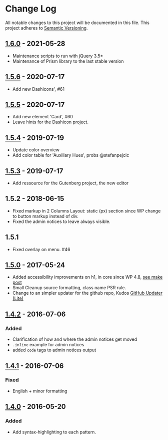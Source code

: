 # Change Log
All notable changes to this project will be documented in this file. This project adheres to [Semantic Versioning](http://semver.org/).

## [1.6.0](https://github.com/bueltge/wordpress-admin-style/compare/1.5.6...1.6.0) - 2021-05-28
* Maintenance scripts to run with jQuery 3.5*
* Maintenance of Prism library to the last stable version

## [1.5.6](https://github.com/bueltge/wordpress-admin-style/compare/1.5.5...1.5.6) - 2020-07-17
* Add new Dashicons', #61

## [1.5.5](https://github.com/bueltge/wordpress-admin-style/compare/1.5.4...1.5.5) - 2020-07-17
* Add new element 'Card', #60
* Leave hints for the Dashicon project.

## [1.5.4](https://github.com/bueltge/wordpress-admin-style/compare/1.5.3...1.5.4) - 2019-07-19
* Update color overview
* Add color table for 'Auxiliary Hues', probs @stefanpejcic

## [1.5.3](https://github.com/bueltge/wordpress-admin-style/compare/1.5.2...1.5.3) - 2019-07-17
* Add ressource for the Gutenberg project, the new editor

## 1.5.2 - 2018-06-15
* Fixed markup in 2 Columns Layout: static (px) section since WP change to button markup instead of div.
* Fixed the admin notices to leave always visible.

## 1.5.1
* Fixed overlay on menu. #46

## [1.5.0](https://github.com/bueltge/wordpress-admin-style/compare/1.4.2...1.5.0) - 2017-05-24
* Added accessibility improvements on h1, in core since WP 4.8, [see make post](https://make.wordpress.org/core/2017/05/17/cleaner-headings-in-the-admin-screens/)
* Small Cleanup source formatting, class name PSR rule.
* Change to an simpler updater for the github repo, Kudos [GitHub Updater (Lite)](https://github.com/FacetWP/github-updater-lite)

## [1.4.2](https://github.com/bueltge/wordpress-admin-style/compare/1.4.1...1.4.2) - 2016-07-06
### Added
* Clarification of how and where the admin notices get moved
* `.inline` example for admin notices
* added `code` tags to admin notices output
 
## [1.4.1](https://github.com/bueltge/wordpress-admin-style/compare/1.4.0...1.4.1) - 2016-07-06
### Fixed
*  English + minor formatting

## [1.4.0](https://github.com/bueltge/wordpress-admin-style/compare/1.3.3...1.4.0) - 2016-05-20
### Added
* Add syntax-highlighting to each pattern.

